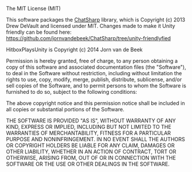 The MIT License (MIT)

This software packages the [ChatSharp](https://github.com/SirCmpwn/ChatSharp) library, which is Copyright (c) 2013 Drew DeVault and licensed under MIT. Changes made to make it Unity friendly can be found here: https://github.com/jornvandebeek/ChatSharp/tree/unity-friendlyfied

HitboxPlaysUnity is Copyright (c) 2014 Jorn van de Beek

Permission is hereby granted, free of charge, to any person obtaining a copy
of this software and associated documentation files (the "Software"), to deal
in the Software without restriction, including without limitation the rights
to use, copy, modify, merge, publish, distribute, sublicense, and/or sell
copies of the Software, and to permit persons to whom the Software is
furnished to do so, subject to the following conditions:

The above copyright notice and this permission notice shall be included in all
copies or substantial portions of the Software.

THE SOFTWARE IS PROVIDED "AS IS", WITHOUT WARRANTY OF ANY KIND, EXPRESS OR
IMPLIED, INCLUDING BUT NOT LIMITED TO THE WARRANTIES OF MERCHANTABILITY,
FITNESS FOR A PARTICULAR PURPOSE AND NONINFRINGEMENT. IN NO EVENT SHALL THE
AUTHORS OR COPYRIGHT HOLDERS BE LIABLE FOR ANY CLAIM, DAMAGES OR OTHER
LIABILITY, WHETHER IN AN ACTION OF CONTRACT, TORT OR OTHERWISE, ARISING FROM,
OUT OF OR IN CONNECTION WITH THE SOFTWARE OR THE USE OR OTHER DEALINGS IN THE
SOFTWARE.
